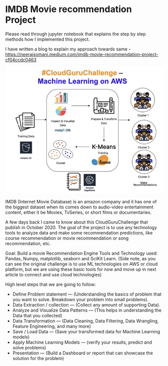 # IMDB Movie recommendation Project

Please read through jupyter notebook that explains the step by step methods how I implemented this project.

I have written a blog to explain my approach towards same - https://neerajsomani.medium.com/imdb-movie-recommendation-project-cf04ccdc0463

[![Challenge Outcome](Architecture.png?raw=true "Challenge Outcome")](https://neerajsomani.medium.com/imdb-movie-recommendation-project-cf04ccdc0463)

IMDB (Internet Movie Database) is an amazon company and it has one of the biggest dataset when its comes down to audio-video entertainment content, either it be Movies, TvSeries, or short films or documentaries.

A few days back I came to know about this CloudGuruChallenge that publish in October 2020. The goal of the project is to use any technology tools to analyze data and make some recommendation predictions, like course recommendation or movie recommendation or song recommendation, etc.

Goal: Build a movie Recommendation Engine
Tools and Technology used: Pandas, Numpy, matplotlib, seaborn and SciKit Learn. (Side note, as you can see the original challenge is to use ML technologies on AWS or cloud platform, but we are using these basic tools for now and move up in next article to connect and use cloud technologies)

High level steps that we are going to follow:
- Define Problem statement — (Understanding the basics of problem that you want to solve. Breakdown your problem into small problems).
- Data Extraction / collection — (Collect any amount of supporting Data).
- Analyze and Visualize Data Patterns — (This helps in understanding the Data that you collected)
- Data Transformation — (Data Cleaning, Data Filtering, Data Wrangling, Feature Engineering, and many more)
- Save / Load Data — (Save your transformed data for Machine Learning models)
- Apply Machine Learning Models — (verify your results, predict and solve problems)
- Presentation — (Build a Dashboard or report that can showcase the solution for the problem)
